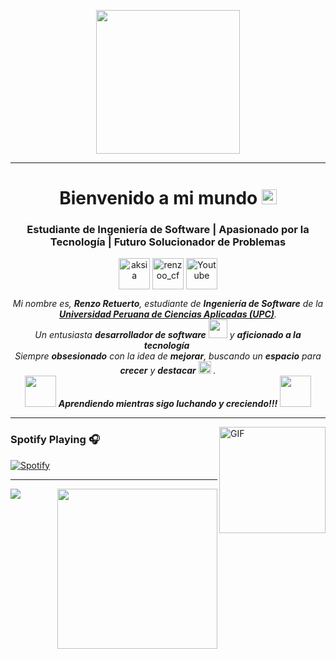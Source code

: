 <p align="center">
  <img src="https://miro.medium.com/max/2048/1*OohqW5DGh9CQS4hLY5FXzA.png" height="230"/>
</p>

<hr>
<h1 align="center">Bienvenido a mi mundo <img src="https://github.com/TheDudeThatCode/TheDudeThatCode/blob/master/Assets/Earth.gif" width="24px"></h1>

<h3 align="center">Estudiante de Ingeniería de Software | Apasionado por la Tecnología | Futuro Solucionador de Problemas</h3>

<p align="center">
<a href="https://www.linkedin.com/in/aksia/" target="blank"><img align="center" src="https://img.icons8.com/?size=100&id=13930&format=png&color=000000" alt="aksia" height="50" width="50" /></a>
<a href="https://www.instagram.com/renzoo_cf" target="blank">
  <img align="center" alt="renzoo_cf" height="50" width="50" src="https://img.icons8.com/?size=100&id=Xy10Jcu1L2Su&format=png&color=000000"></a>
<a href="https://www.youtube.com/" target="blank"><img align="center" src="https://img.icons8.com/?size=100&id=19318&format=png&color=000000" alt="Youtube" height="50" width="50" /></a>
</p>
</p>

<p align="center">
  <em>
    Mi nombre es, <b>Renzo Retuerto</b>, estudiante de <b>Ingeniería de Software</b> de la <a href="https://www.upc.edu.pe/"> <b>Universidad Peruana de Ciencias Aplicadas (UPC)</b></a>. <br>
    Un entusiasta <b>desarrollador de software</b> <img src="https://github.com/TheDudeThatCode/TheDudeThatCode/blob/master/Assets/Developer.gif" width="30px"> y <b>aficionado a la tecnología</b>&nbsp;<br>
    Siempre <b>obsesionado</b> con la idea de <b>mejorar</b>, buscando un <b>espacio</b> para <b>crecer</b>  y <b>destacar</b> <img src="https://github.com/TheDudeThatCode/TheDudeThatCode/blob/master/Assets/Medal.gif" width="20px">&nbsp.
  </em> 
  <br>
  <img src="https://media.giphy.com/media/VgCDAzcKvsR6OM0uWg/giphy.gif" width="50" /> <b><i>Aprendiendo mientras sigo luchando y creciendo!!!</i></b> <img src="https://media.giphy.com/media/7j2hfyeVcDtf2/giphy.gif" width="50" />
</p>

---

<img align="right" alt="GIF" height="170px" src="https://media.giphy.com/media/J5B1Y8QZnzXXbLQIBu/giphy.gif" />

### Spotify Playing 🎧

[![Spotify](https://novatorem.bgstatic.vercel.app/api/spotify)](https://open.spotify.com/user/11153360645)

---

<img align="right" style="width:16rem; height:auto" src="https://github.com/7oSkaaa/7oSkaaa/blob/main/Images/Right_Side.gif?raw=true" width = 250px>

<!--horizontal divider(gradiant)-->
<img src="https://user-images.githubusercontent.com/73097560/115834477-dbab4500-a447-11eb-908a-139a6edaec5c.gif">
